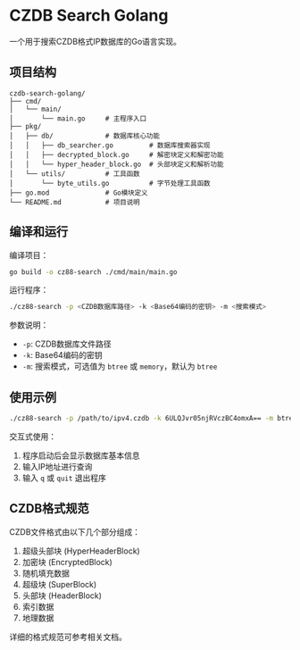 # CZDB Search Golang

一个用于搜索CZDB格式IP数据库的Go语言实现。

## 项目结构

```
czdb-search-golang/
├── cmd/
│   └── main/
│       └── main.go     # 主程序入口
├── pkg/
│   ├── db/             # 数据库核心功能
│   │   ├── db_searcher.go         # 数据库搜索器实现
│   │   ├── decrypted_block.go     # 解密块定义和解密功能
│   │   └── hyper_header_block.go  # 头部块定义和解析功能
│   └── utils/          # 工具函数
│       └── byte_utils.go          # 字节处理工具函数
├── go.mod              # Go模块定义
└── README.md           # 项目说明
```

## 编译和运行

编译项目：

```bash
go build -o cz88-search ./cmd/main/main.go
```

运行程序：

```bash
./cz88-search -p <CZDB数据库路径> -k <Base64编码的密钥> -m <搜索模式>
```

参数说明：
- `-p`: CZDB数据库文件路径
- `-k`: Base64编码的密钥
- `-m`: 搜索模式，可选值为 `btree` 或 `memory`，默认为 `btree`

## 使用示例

```bash
./cz88-search -p /path/to/ipv4.czdb -k 6ULQJvr05njRVczBC4omxA== -m btree
```

交互式使用：
1. 程序启动后会显示数据库基本信息
2. 输入IP地址进行查询
3. 输入 `q` 或 `quit` 退出程序

## CZDB格式规范

CZDB文件格式由以下几个部分组成：
1. 超级头部块 (HyperHeaderBlock)
2. 加密块 (EncryptedBlock)
3. 随机填充数据
4. 超级块 (SuperBlock)
5. 头部块 (HeaderBlock)
6. 索引数据
7. 地理数据

详细的格式规范可参考相关文档。 